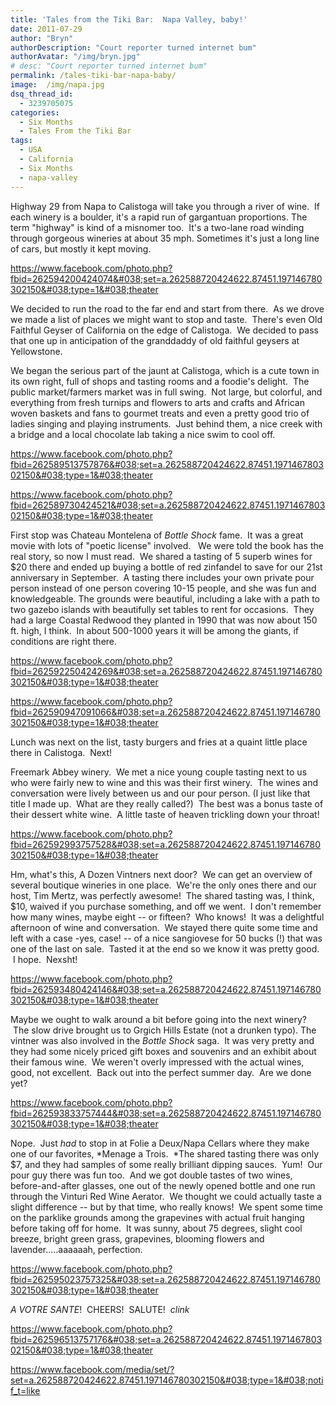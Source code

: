 ```yaml
---
title: 'Tales from the Tiki Bar:  Napa Valley, baby!'
date: 2011-07-29
author: "Bryn"
authorDescription: "Court reporter turned internet bum"
authorAvatar: "/img/bryn.jpg"
# desc: "Court reporter turned internet bum"
permalink: /tales-tiki-bar-napa-baby/
image:  /img/napa.jpg
dsq_thread_id:
  - 3239705075
categories:
  - Six Months
  - Tales From the Tiki Bar
tags:
  - USA
  - California
  - Six Months
  - napa-valley
---
```

Highway 29 from Napa to Calistoga will take you through a river of wine.  If each winery is a boulder, it's a rapid run of gargantuan proportions. The term "highway" is kind of a misnomer too.  It's a two-lane road winding through gorgeous wineries at about 35 mph. Sometimes it's just a long line of cars, but mostly it kept moving.

https://www.facebook.com/photo.php?fbid=262594200424074&#038;set=a.262588720424622.87451.197146780302150&#038;type=1&#038;theater

We decided to run the road to the far end and start from there.  As we drove we made a list of places we might want to stop and taste.  There's even Old Faithful Geyser of California on the edge of Calistoga.  We decided to pass that one up in anticipation of the granddaddy of old faithful geysers at Yellowstone.

We began the serious part of the jaunt at Calistoga, which is a cute town in its own right, full of shops and tasting rooms and a foodie's delight.  The public market/farmers market was in full swing.  Not large, but colorful, and everything from fresh turnips and flowers to arts and crafts and African woven baskets and fans to gourmet treats and even a pretty good trio of ladies singing and playing instruments.  Just behind them, a nice creek with a bridge and a local chocolate lab taking a nice swim to cool off.

https://www.facebook.com/photo.php?fbid=262589513757876&#038;set=a.262588720424622.87451.197146780302150&#038;type=1&#038;theater

https://www.facebook.com/photo.php?fbid=262589730424521&#038;set=a.262588720424622.87451.197146780302150&#038;type=1&#038;theater

First stop was Chateau Montelena of *Bottle Shock* fame.  It was a great movie with lots of "poetic license" involved.   We were told the book has the real story, so now I must read.  We shared a tasting of 5 superb wines for $20 there and ended up buying a bottle of red zinfandel to save for our 21st anniversary in September.  A tasting there includes your own private pour person instead of one person covering 10-15 people, and she was fun and knowledgeable. The grounds were beautiful, including a lake with a path to two gazebo islands with beautifully set tables to rent for occasions.  They had a large Coastal Redwood they planted in 1990 that was now about 150 ft. high, I think.  In about 500-1000 years it will be among the giants, if conditions are right there.

https://www.facebook.com/photo.php?fbid=262592250424269&#038;set=a.262588720424622.87451.197146780302150&#038;type=1&#038;theater

https://www.facebook.com/photo.php?fbid=262590947091066&#038;set=a.262588720424622.87451.197146780302150&#038;type=1&#038;theater

Lunch was next on the list, tasty burgers and fries at a quaint little place there in Calistoga.  Next!

Freemark Abbey winery.  We met a nice young couple tasting next to us who were fairly new to wine and this was their first winery.  The wines and conversation were lively between us and our pour person. (I just like that title I made up.  What are they really called?)  The best was a bonus taste of their dessert white wine.  A little taste of heaven trickling down your throat!

https://www.facebook.com/photo.php?fbid=262592993757528&#038;set=a.262588720424622.87451.197146780302150&#038;type=1&#038;theater

Hm, what's this, A Dozen Vintners next door?  We can get an overview of several boutique wineries in one place.  We're the only ones there and our host, Tim Mertz, was perfectly awesome!  The shared tasting was, I think, $10, waived if you purchase something, and off we went.  I don't remember how many wines, maybe eight -- or fifteen?  Who knows!  It was a delightful afternoon of wine and conversation.  We stayed there quite some time and left with a case -yes, case! -- of a nice sangiovese for 50 bucks (!) that was one of the last on sale.  Tasted it at the end so we know it was pretty good.  I hope.  Nexsht!

https://www.facebook.com/photo.php?fbid=262593480424146&#038;set=a.262588720424622.87451.197146780302150&#038;type=1&#038;theater

Maybe we ought to walk around a bit before going into the next winery?  The slow drive brought us to Grgich Hills Estate (not a drunken typo). The vintner was also involved in the *Bottle Shock* saga.  It was very pretty and they had some nicely priced gift boxes and souvenirs and an exhibit about their famous wine.  We weren't overly impressed with the actual wines, good, not excellent.  Back out into the perfect summer day.  Are we done yet?

https://www.facebook.com/photo.php?fbid=262593833757444&#038;set=a.262588720424622.87451.197146780302150&#038;type=1&#038;theater

Nope.  Just *had* to stop in at Folie a Deux/Napa Cellars where they make one of our favorites, *Menage a Trois.  *The shared tasting there was only $7, and they had samples of some really brilliant dipping sauces.  Yum!  Our pour guy there was fun too.  And we got double tastes of two wines, before-and-after glasses, one out of the newly opened bottle and one run through the Vinturi Red Wine Aerator.  We thought we could actually taste a slight difference -- but by that time, who really knows!  We spent some time on the parklike grounds among the grapevines with actual fruit hanging before taking off for home.  It was sunny, about 75 degrees, slight cool breeze, bright green grass, grapevines, blooming flowers and lavender.....aaaaaah, perfection.

https://www.facebook.com/photo.php?fbid=262595023757325&#038;set=a.262588720424622.87451.197146780302150&#038;type=1&#038;theater

*A VOTRE SANTE*!  CHEERS!  SALUTE!  *clink*

https://www.facebook.com/photo.php?fbid=262596513757176&#038;set=a.262588720424622.87451.197146780302150&#038;type=1&#038;theater

https://www.facebook.com/media/set/?set=a.262588720424622.87451.197146780302150&#038;type=1&#038;notif_t=like